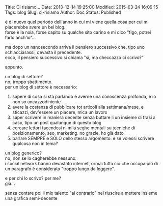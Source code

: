 Title: Ci risiamo...
Date: 2013-12-14 19:25:00
Modified: 2015-03-24 16:09:15
Tags: blog
Slug: ci-risiamo
Author: Doc
Status: Published

è di nuovo quel periodo dell'anno in cui mi viene quella cosa per cui mi
piacerebbe avere un bel blog.  
forse è la noia, forse capito su qualche sito carino e mi dico "figo,
potrei farlo anch'io"...

ma dopo un nanosecondo arriva il pensiero successivo che, tipo uno
schiacciasassi, devasta il precedente.  
ecco, il pensiero successivo si chiama "si, ma checcazzo ci scrivo?"

appunto.

un blog di settore?  
no, troppo sbattimento.  
per un blog di settore è necessario:  
1) sapere di cosa si sta parlando e averne una conoscenza profonda, e
io non so uncazzodiniente  
2) avere la costanza di pubblicare tot articoli alla settimana/mese, e
sticazzi, dev'essere un piacere, mica un lavoro  
3) saper scrivere in maniera decente senza buttare li un insieme di
frasi a caso, tipo un post qualunque di questo blog  
4) cercare lettori facendosi n-mila seghe mentali su tecniche di
posizionamento, seo, marketing. no grazie, ho già dato  
5) parlare SEMPRE e SOLO dello stesso argomento. e se volessi scrivere
qualcosa non in tema?

un blog generico?  
no, non se lo cagherebbe nessuno.  
i social network hanno devastato internet, ormai tutto ciò che occupa
più di un paragrafo è considerato "troppo lungo da leggere".

e per chi lo scrivo? per me?  
già...

senza contare poi il mio talento "al contrario" nel riuscire a mettere
insieme una grafica semi-decente
